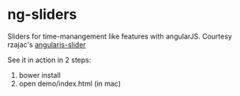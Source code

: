 ng-sliders
==========

Sliders for time-manangement like features with angularJS. Courtesy rzajac's [angularjs-slider](https://github.com/rzajac/angularjs-slider)

See it in action in 2 steps:
1. bower install
2. open demo/index.html (in mac)
